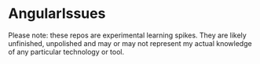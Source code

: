 # AngularIssues
Please note: these repos are experimental learning spikes. They are likely unfinished, unpolished and may or may not represent my actual knowledge of any particular technology or tool. 
